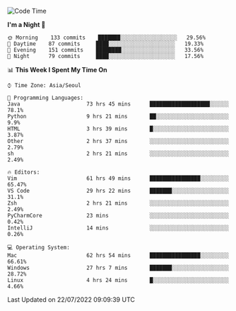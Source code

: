 <!--START_SECTION:waka-->
![Code Time](http://img.shields.io/badge/Code%20Time-1%2C069%20hrs%2044%20mins-blue)

**I'm a Night 🦉** 

```text
🌞 Morning    133 commits    ███████░░░░░░░░░░░░░░░░░░   29.56% 
🌆 Daytime    87 commits     ████░░░░░░░░░░░░░░░░░░░░░   19.33% 
🌃 Evening    151 commits    ████████░░░░░░░░░░░░░░░░░   33.56% 
🌙 Night      79 commits     ████░░░░░░░░░░░░░░░░░░░░░   17.56%

```


📊 **This Week I Spent My Time On** 

```text
⌚︎ Time Zone: Asia/Seoul

💬 Programming Languages: 
Java                     73 hrs 45 mins      ███████████████████░░░░░░   78.1% 
Python                   9 hrs 21 mins       ██░░░░░░░░░░░░░░░░░░░░░░░   9.9% 
HTML                     3 hrs 39 mins       █░░░░░░░░░░░░░░░░░░░░░░░░   3.87% 
Other                    2 hrs 37 mins       ░░░░░░░░░░░░░░░░░░░░░░░░░   2.79% 
sh                       2 hrs 21 mins       ░░░░░░░░░░░░░░░░░░░░░░░░░   2.49%

🔥 Editors: 
Vim                      61 hrs 49 mins      ████████████████░░░░░░░░░   65.47% 
VS Code                  29 hrs 22 mins      ███████░░░░░░░░░░░░░░░░░░   31.1% 
Zsh                      2 hrs 21 mins       ░░░░░░░░░░░░░░░░░░░░░░░░░   2.49% 
PyCharmCore              23 mins             ░░░░░░░░░░░░░░░░░░░░░░░░░   0.42% 
IntelliJ                 14 mins             ░░░░░░░░░░░░░░░░░░░░░░░░░   0.26%

💻 Operating System: 
Mac                      62 hrs 54 mins      ████████████████░░░░░░░░░   66.61% 
Windows                  27 hrs 7 mins       ███████░░░░░░░░░░░░░░░░░░   28.72% 
Linux                    4 hrs 24 mins       █░░░░░░░░░░░░░░░░░░░░░░░░   4.66%

```


 Last Updated on 22/07/2022 09:09:39 UTC
<!--END_SECTION:waka-->

